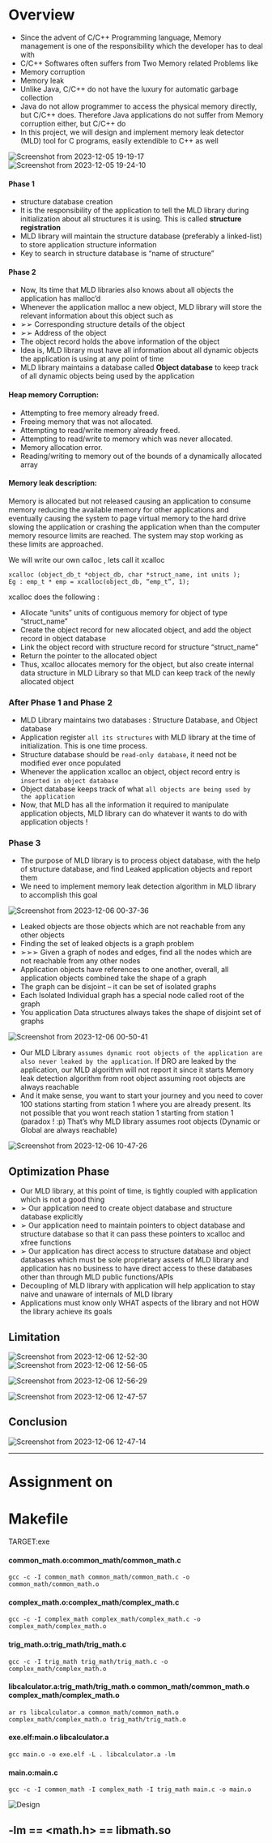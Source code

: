 # Overview

- Since the advent of C/C++ Programming language, Memory management is one of the responsibility which the developer has to deal with 
 - C/C++ Softwares often suffers from Two Memory related Problems like
 - Memory corruption
 - Memory leak
 - Unlike Java, C/C++ do not have the luxury for automatic garbage collection
 - Java do not allow programmer to access the physical memory directly, but C/C++ does. Therefore Java applications do not suffer from Memory corruption either, but C/C++ do
 - In this project, we will design and implement memory leak detector (MLD) tool for C programs, easily extendible to C++ as well

![Screenshot from 2023-12-05 19-19-17](https://github.com/PranabNandy/MLD/assets/34576104/0e995d18-1c11-49cf-8d50-edf84f57c391)
![Screenshot from 2023-12-05 19-24-10](https://github.com/PranabNandy/MLD/assets/34576104/b0904307-c457-4729-8326-cc39850d3d8e)

#### Phase 1
- structure database creation
- It is the responsibility of the application to tell the MLD library during initialization about all structures it is using. This is called **structure registration**
- MLD library will maintain the structure database (preferably a linked-list) to store application structure information
- Key to search in structure database is “name of structure”

  
#### Phase 2
- Now, Its time that MLD libraries also knows about all objects the application has malloc’d
- Whenever the application malloc a new object, MLD library will store the relevant information about this object such as
- ➢➢  Corresponding structure details of the object
- ➢➢ Address of the object
- The object record holds the above information of the object
- Idea is, MLD library must have all information about all dynamic objects the application is using at any point of time
- MLD library maintains a database called **Object database** to keep track of all dynamic objects being used by the application


#### Heap memory Corruption:
-	Attempting to free memory already freed.
-	Freeing memory that was not allocated.
-	Attempting to read/write memory already freed.
-	Attempting to read/write to memory which was never allocated.
-	Memory allocation error.
-	Reading/writing to memory out of the bounds of a dynamically allocated array

#### Memory leak description: 

Memory is allocated but not released causing an application to consume memory reducing the available memory for other applications and eventually causing the system to page virtual memory to the hard drive slowing the application or crashing the application when than the computer memory resource limits are reached. The system may stop working as these limits are approached.


We will write our own calloc , lets call it xcalloc
``` void *
xcalloc (object_db_t *object_db, char *struct_name, int units );
Eg : emp_t * emp = xcalloc(object_db, “emp_t”, 1);
```
xcalloc does the following :
- Allocate “units” units of contiguous memory for object of type “struct_name”
-  Create the object record for new allocated object, and add the object record in object database
- Link the object record with structure record for structure “struct_name”
- Return the pointer to the allocated object
- Thus, xcalloc allocates memory for the object, but also create internal data structure in MLD Library so that MLD can keep track of the newly allocated object

### After Phase 1 and Phase 2
- MLD Library maintains two databases : Structure Database, and Object database
- Application register `all its structures` with MLD library at the time of initialization. This is one time process.
- Structure database should be `read-only database`, it need not be modified ever once populated
- Whenever the application xcalloc an object, object record entry is `inserted in object database`
- Object database keeps track of what `all objects are being used by the application`
- Now, that MLD has all the information it required to manipulate application objects, MLD library can do whatever it wants to do with application objects !


### Phase 3
- The purpose of MLD library is to process object database, with the help of structure database, and find Leaked application objects and report them
- We need to implement memory leak detection algorithm in MLD library to accomplish this goal

![Screenshot from 2023-12-06 00-37-36](https://github.com/PranabNandy/MLD/assets/34576104/447408e6-13f6-4ab9-be30-f0993d51de4a)

- Leaked objects are those objects which are not reachable from any other objects
- Finding the set of leaked objects is a graph problem
- ➢➢➢ Given a graph of nodes and edges, find all the nodes which are not reachable from any other
nodes
- Application objects have references to one another, overall, all application objects combined take the shape of a graph
- The graph can be disjoint – it can be set of isolated graphs
- Each Isolated Individual graph has a special node called root of the graph
- You application Data structures always takes the shape of disjoint set of graphs


![Screenshot from 2023-12-06 00-50-41](https://github.com/PranabNandy/MLD/assets/34576104/be22dcc8-26e5-4a17-9fa2-9502152fb419)


- Our MLD Library `assumes dynamic root objects of the application are also never leaked by the application`. If DRO are leaked
by the application, our MLD algorithm will not report it since it starts Memory leak detection algorithm from root object assuming
root objects are always reachable
- And it make sense, you want to start your journey and you need to cover 100 stations starting from station 1 where you are already present.
Its not possible that you wont reach station 1 starting from station 1 (paradox ! :p)
That’s why MLD library assumes root objects (Dynamic or Global are always reachable)

![Screenshot from 2023-12-06 10-47-26](https://github.com/PranabNandy/MLD/assets/34576104/57aaa238-07c3-4251-9efa-c8949175be06)


## Optimization Phase
- Our MLD library, at this point of time, is tightly coupled with application which is not a good thing
- ➢ Our application need to create object database and structure database explicitly
- ➢ Our application need to maintain pointers to object database and structure database so that it can pass these pointers to xcalloc and xfree functions
- ➢ Our application has direct access to structure database and object databases which must be sole proprietary assets of MLD library and application has no business to have direct access to these databases other than through MLD public functions/APIs
- Decoupling of MLD library with application will help application to stay naive and unaware of internals of MLD library
- Applications must know only WHAT aspects of the library and not HOW the library achieve its goals



## Limitation

![Screenshot from 2023-12-06 12-52-30](https://github.com/PranabNandy/MLD/assets/34576104/420c14da-ca97-498a-9593-af21e13c6aa1)
![Screenshot from 2023-12-06 12-56-05](https://github.com/PranabNandy/MLD/assets/34576104/610a2f24-3d1f-4874-a6b7-632b75b1a2bf)

![Screenshot from 2023-12-06 12-56-29](https://github.com/PranabNandy/MLD/assets/34576104/52db49ee-3d7a-48f5-b345-6eddcecfaffc)


![Screenshot from 2023-12-06 12-47-57](https://github.com/PranabNandy/MLD/assets/34576104/e544dcd2-7106-49a8-b9d8-454c493fa0ec)


## Conclusion
![Screenshot from 2023-12-06 12-47-14](https://github.com/PranabNandy/MLD/assets/34576104/577dc72b-9150-40c0-aca9-4534c6050a8a)







------------------------------------------------------------------------------------------------------------
# Assignment on
# Makefile

TARGET:exe

#### common_math.o:common_math/common_math.c

	gcc -c -I common_math common_math/common_math.c -o common_math/common_math.o
 
#### complex_math.o:complex_math/complex_math.c

	gcc -c -I complex_math complex_math/complex_math.c -o complex_math/complex_math.o
 
#### trig_math.o:trig_math/trig_math.c

	gcc -c -I trig_math trig_math/trig_math.c -o complex_math/complex_math.o
	
#### libcalculator.a:trig_math/trig_math.o common_math/common_math.o complex_math/complex_math.o

	ar rs libcalculator.a common_math/common_math.o complex_math/complex_math.o trig_math/trig_math.o
 
#### exe.elf:main.o libcalculator.a

	gcc main.o -o exe.elf -L . libcalculator.a -lm
 
#### main.o:main.c

	gcc -c -I common_math -I complex_math -I trig_math main.c -o main.o
	
![Design](1.png)	

## -lm == <math.h>   == libmath.so
	
	
	
	
	
	
